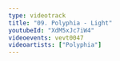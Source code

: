 ```yaml
---
type: videotrack
title: "09. Polyphia - Light"
youtubeId: "XdM5xJc7iW4"
videoevents: vevt0047
videoartists: ["Polyphia"]
---
```

